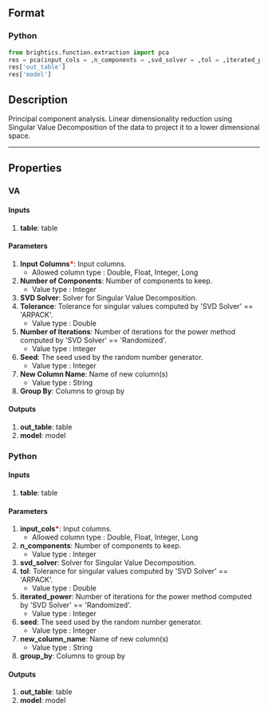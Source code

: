 ## Format
### Python
```python
from brightics.function.extraction import pca
res = pca(input_cols = ,n_components = ,svd_solver = ,tol = ,iterated_power = ,seed = ,new_column_name = ,group_by = )
res['out_table']
res['model']
```

## Description
Principal component analysis. Linear dimensionality reduction using Singular Value Decomposition of the data to project it to a lower dimensional space.

---

## Properties
### VA
#### Inputs
1. **table**: table

#### Parameters
1. **Input Columns**<b style="color:red">*</b>: Input columns.
   - Allowed column type : Double, Float, Integer, Long
2. **Number of Components**: Number of components to keep.
   - Value type : Integer
3. **SVD Solver**: Solver for Singular Value Decomposition.
4. **Tolerance**: Tolerance for singular values computed by 'SVD Solver' == 'ARPACK'.
   - Value type : Double
5. **Number of Iterations**: Number of iterations for the power method computed by 'SVD Solver' == 'Randomized'.
   - Value type : Integer
6. **Seed**: The seed used by the random number generator.
   - Value type : Integer
7. **New Column Name**: Name of new column(s)
   - Value type : String
8. **Group By**: Columns to group by

#### Outputs
1. **out_table**: table
2. **model**: model

### Python
#### Inputs
1. **table**: table

#### Parameters
1. **input_cols**<b style="color:red">*</b>: Input columns.
   - Allowed column type : Double, Float, Integer, Long
2. **n_components**: Number of components to keep.
   - Value type : Integer
3. **svd_solver**: Solver for Singular Value Decomposition.
4. **tol**: Tolerance for singular values computed by 'SVD Solver' == 'ARPACK'.
   - Value type : Double
5. **iterated_power**: Number of iterations for the power method computed by 'SVD Solver' == 'Randomized'.
   - Value type : Integer
6. **seed**: The seed used by the random number generator.
   - Value type : Integer
7. **new_column_name**: Name of new column(s)
   - Value type : String
8. **group_by**: Columns to group by

#### Outputs
1. **out_table**: table
2. **model**: model

